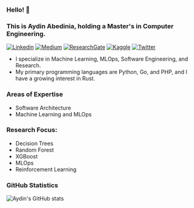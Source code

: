 ### Hello! 👋
### This is Aydin Abedinia, holding a Master's in Computer Engineering.

[![Linkedin](https://img.shields.io/badge/-LinkedIn-blue?style=flat&logo=Linkedin&logoColor=white)](https://www.linkedin.com/in/aydin-abedinia-96b2276b/)
[![Medium](https://img.shields.io/badge/-Medium-black?style=flat&logo=Medium&logoColor=white)](https://medium.com/@abedinia.aydin)
[![ResearchGate](https://img.shields.io/badge/-ResearchGate-blue?style=flat&logo=ResearchGate&logoColor=white)](https://www.researchgate.net/profile/Aydin_Abedinia2)
[![Kaggle](https://img.shields.io/badge/-Kaggle-20BEFF?style=flat&logo=Kaggle&logoColor=white)](https://www.kaggle.com/abedinia)
[![Twitter](https://img.shields.io/badge/-Twitter-blue?style=flat&logo=Twitter&logoColor=white)](https://twitter.com/abedinia_aydin)

- I specialize in Machine Learning, MLOps, Software Engineering, and Research.
- My primary programming languages are Python, Go, and PHP, and I have a growing interest in Rust.

### Areas of Expertise

- Software Architecture
- Machine Learning and MLOps

### Research Focus:

- Decision Trees
- Random Forest
- XGBoost
- MLOps
- Reinforcement Learning

### GitHub Statistics

![Aydin's GitHub stats](https://github-readme-stats.vercel.app/api?username=[your-username]&show_icons=true&theme=radical)
